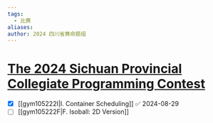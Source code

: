 ```yaml
---
tags:
  - 比赛
aliases: 
author: 2024 四川省赛命题组
---
```

# [The 2024 Sichuan Provincial Collegiate Programming Contest](https://codeforces.com/gym/105222)

- [x] [[gym105222I|I. Container Scheduling]] ✅ 2024-08-29
- [ ] [[gym105222F|F. Isoball: 2D Version]]
